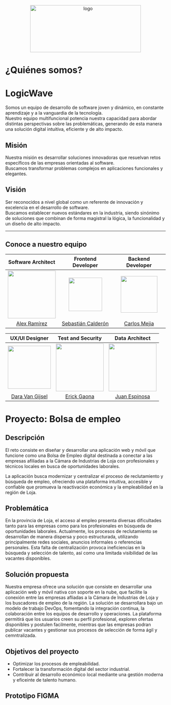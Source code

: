 <p align="center">
  <img width="348" height="148" alt="logo" src="https://github.com/user-attachments/assets/771313e7-ceb4-4e95-94ca-73049c53a3fc" />
</p>

# **¿Quiénes somos?**

# **LogicWave**

Somos un equipo de desarrollo de software joven y dinámico, en constante aprendizaje y a la vanguardia de la tecnología.  
Nuestro equipo multifuncional potencia nuestra capacidad para abordar distintas perspectivas sobre las problemáticas, generando de esta manera una solución digital intuitiva, eficiente y de alto impacto.  

## **Misión**
Nuestra misión es desarrollar soluciones innovadoras que resuelvan retos específicos de las empresas orientadas al software.  
Buscamos transformar problemas complejos en aplicaciones funcionales y elegantes.  

## **Visión**
Ser reconocidos a nivel global como un referente de innovación y excelencia en el desarrollo de software.  
Buscamos establecer nuevos estándares en la industria, siendo sinónimo de soluciones que combinan de forma magistral la lógica, la funcionalidad y un diseño de alto impacto.  

---

## **Conoce a nuestro equipo**

| Software Architect | Frontend Developer | Backend Developer |
|:---:|:---:|:---:|
| <img src="https://github.com/user-attachments/assets/b3371101-ce8b-4489-b87b-2d16157cd30a" width="150"> | <img src="https://github.com/user-attachments/assets/bf1f82ed-4b7e-4ea3-ab2d-fb2b95a2a8e8" width="105"> | <img src="https://github.com/user-attachments/assets/9b9625ad-382d-499c-98de-5e0caf2f0b03" width="115"> |
| [Alex Ramírez](https://github.com/ALISrj) | [Sebastián Calderón](https://github.com/cbhas) | [Carlos Mejia](https://github.com/cdm18) |

| UX/UI Designer | Test and Security | Data Architect |
|:---:|:---:|:---:|
| <img src="https://github.com/user-attachments/assets/0c15fd69-3fa7-4b35-b4c2-3cb212e6ad4b" width="135"> | <img src="https://github.com/user-attachments/assets/a6978ca3-3a7a-4e30-9359-540a532395b4" width="150"> | <img src="https://github.com/user-attachments/assets/c5ddc7d0-6334-4463-9ba9-7479d652c573" width="150"> |
| [Dara Van Gijsel](https://github.com/daravan1) | [Erick Gaona](https://github.com/ErickGaona) | [Juan Espinosa](https://github.com/juan975) |

# **Proyecto: Bolsa de empleo**
## Descripción
El reto consiste en diseñar y desarrollar una aplicación web y móvil que funcione como una Bolsa de Empleo digital destinada a conectar a las empresas afiliadas a la Cámara de Industrias de Loja con profesionales y técnicos locales en busca de oportunidades laborales.

La aplicación busca modernizar y centralizar el proceso de reclutamiento y búsqueda de empleo, ofreciendo una plataforma intuitiva, accesible y confiable que promueva la reactivación económica y la empleabilidad en la región de Loja.

## Problemática
En la provincia de Loja, el acceso al empleo presenta diversas dificultades tanto para las empresas como para los profesionales en búsqueda de oportunidades laborales. Actualmente, los procesos de reclutamiento se desarrollan de manera dispersa y poco estructurada, utilizando principalmente redes sociales, anuncios informales o referencias personales. Esta falta de centralización provoca ineficiencias en la búsqueda y selección de talento, así como una limitada visibilidad de las vacantes disponibles.

## Solución propuesta
Nuestra empresa ofrece una solución que consiste en desarrollar una aplicación web y móvil nativa con soporte en la nube, que facilite la conexión entre las empresas afliadas a la Cámara de Industrias de Loja y los buscadores de empleo de la región. La solución se desarrollara bajo un modelo de trabajo DevOps, fomentando la integración continua, la colaboración entre los equipos de desarrollo y operaciones. La plataforma permitirá que los usuarios creen su perfil profesional, exploren ofertas disponibles y postulen facilmente, mientras que las empresas podran publicar vacantes y gestionar sus procesos de selección de forma ágil y cemntralizada.

## Objetivos del proyecto
- Optimizar los procesos de empleabilidad.
- Fortalecer la transformación digital del sector industrial.
- Contribuir al desarrollo económico local mediante una gestión moderna y eficeinte de talento humano.

## Prototipo FIGMA
